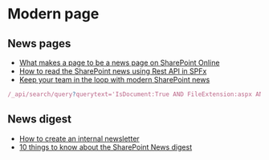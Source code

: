 # Modern page

## News pages

- [What makes a page to be a news page on SharePoint Online](https://www.eliostruyf.com/what-makes-a-page-to-be-a-news-page-on-sharepoint-online/)
- [How to read the SharePoint news using Rest API in SPFx](https://blog.hubfly.com/sharepoint/how-to-read-the-sharepoint-news-using-rest-api-in-spfx)
- [Keep your team in the loop with modern SharePoint news](https://sharegate.com/blog/keep-your-team-in-the-loop-with-modern-sharepoint-news)

```ts
/_api/search/query?querytext='IsDocument:True AND FileExtension:aspx AND PromotedState:2'
```

## News digest

- [How to create an internal newsletter](https://sharepoint.handsontek.net/2018/09/02/create-internal-newsletters-using-sharepoint-news/)
- [10 things to know about the SharePoint News digest](https://mydigitalworkplace.wordpress.com/2019/07/28/10-things-about-sharepoint-news-digest)

